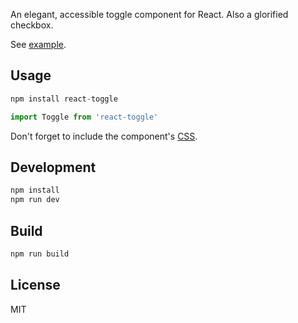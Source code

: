 An elegant, accessible toggle component for React. Also a glorified checkbox.

See [example](http://instructure-react.github.io/react-toggle/).

## Usage

```javascript
npm install react-toggle
```

```javascript
import Toggle from 'react-toggle'
```

Don't forget to include the component's [CSS](https://raw.githubusercontent.com/instructure-react/react-toggle/master/example/styles.css).

## Development

```javascript
npm install
npm run dev
```

## Build

```javascript
npm run build
```

## License

MIT
